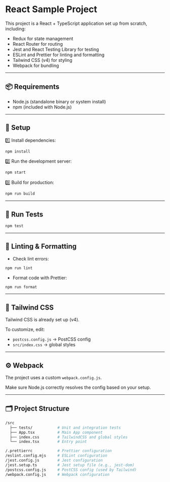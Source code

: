 # React Sample Project

This project is a React + TypeScript application set up from scratch, including:

- Redux for state management
- React Router for routing
- Jest and React Testing Library for testing
- ESLint and Prettier for linting and formatting
- Tailwind CSS (v4) for styling
- Webpack for bundling

---

## 📦 Requirements

- Node.js (standalone binary or system install)
- npm (included with Node.js)

---

## 🚀 Setup

1️⃣ Install dependencies:

```bash
npm install
```

2️⃣ Run the development server:

```bash
npm start
```

3️⃣ Build for production:

```bash
npm run build
```

---

## 🧪 Run Tests

```bash
npm test
```

---

## 💅 Linting & Formatting

- Check lint errors:

```bash
npm run lint
```

- Format code with Prettier:

```bash
npm run format
```

---

## 🎨 Tailwind CSS

Tailwind CSS is already set up (v4).

To customize, edit:

- `postcss.config.js` → PostCSS config
- `src/index.css` → global styles

---

## ⚙️ Webpack

The project uses a custom `webpack.config.js`.

Make sure Node.js correctly resolves the config based on your setup.

---

## 🗂 Project Structure

```bash
/src
  ├── tests/           # Unit and integration tests
  ├── App.tsx          # Main App component
  ├── index.css        # TailwindCSS and global styles
  └── index.tsx        # Entry point

/.prettierrc           # Prettier configuration
/eslint.config.mjs     # ESLint configuration
/jest.config.js        # Jest configuration
/jest.setup.ts         # Jest setup file (e.g., jest-dom)
/postcss.config.js     # PostCSS config (used by Tailwind)
/webpack.config.js     # Webpack configuration
```
